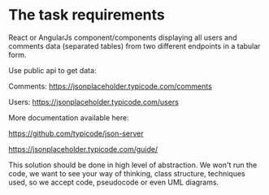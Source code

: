# The task requirements

React or AngularJs component/components displaying all users and comments data (separated tables) from two different endpoints in a tabular form.



Use public api to get data:

Comments: https://jsonplaceholder.typicode.com/comments

Users: https://jsonplaceholder.typicode.com/users



More documentation available here:

https://github.com/typicode/json-server

https://jsonplaceholder.typicode.com/guide/



This solution should be done in high level of abstraction. We won't run the code, we want to see your way of thinking, class structure, techniques used, so we accept code, pseudocode or even UML diagrams.